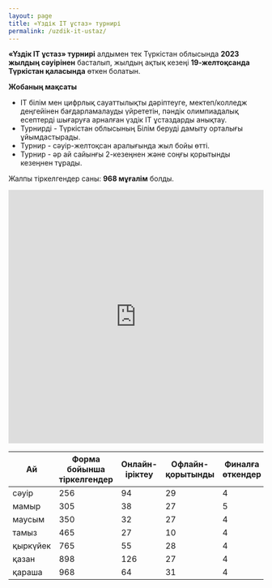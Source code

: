 ```yaml
---
layout: page
title: «Үздік IT ұстаз» турнирі
permalink: /uzdik-it-ustaz/
---
```


**«Үздік IT ұстаз» турнирі** алдымен тек Түркістан облысында **2023 жылдың сәуірінен** басталып, жылдың ақтық кезеңі **19-желтоқсанда Түркістан қаласында** өткен болатын.

**Жобаның мақсаты**

- IT білім мен цифрлық сауаттылықты дәріптеуге, мектеп/колледж деңгейінен бағдарламалауды үйрететін, пәндік олимпиадалық есептерді шығаруға арналған үздік IT ұстаздарды анықтау.
- Турнирді - Түркістан облысының Білім беруді дамыту орталығы ұйымдастырады.
- Турнир - сәуір-желтоқсан аралығында жыл бойы өтті.
- Турнир - әр ай сайынғы 2-кезеңнен және соңғы қорытынды кезеңнен тұрады.

Жалпы тіркелгендер саны: **968 мұғалім** болды.

<iframe src="https://docs.google.com/spreadsheets/d/e/2PACX-1vQLZKvtEHJC4rv8JWTZjAmR1y7Yah1qtDADHgbWW2Vk96QY1XTB4JoQiZ6t6EM9zDyB6KJu6oQwlDvX/pubchart?oid=784489035&amp;format=interactive" 
        width="100%" 
        height="500" 
        frameborder="0" 
        marginheight="0" 
        marginwidth="0" 
        justify-content: center
        align-items: center
        style="border: 0">
    Жүктелуде…
</iframe>

 Ай        | Форма бойынша тіркелгендер | Онлайн-іріктеу | Офлайн-қорытынды | Финалға өткендер |
-----------|----------------------------|----------------|------------------|------------------
 сәуір     |             256            |       94       |        29        |        4       
 мамыр     |             305            |       38       |        27        |        5       
 маусым    |             350            |       32       |        27        |        4       
 тамыз     |             465            |       27       |        10        |        4       
 қыркүйек  |             765            |       55       |        28        |        4       
 қазан     |             898            |      126       |        27        |        4       
 қараша    |             968            |       64       |        31        |        4       

